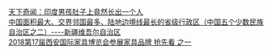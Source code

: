   
[天下奇闻：印度男孩肚子上竟然长出一个人](http://www.dianyue.me/archives/664/ehk4ilocapy1hemb/)  
[中国面积最大、交界邻国最多、陆地边境线最长的省级行政区（中国五个少数民族自治区之二）----新疆维吾尔自治区](http://www.dianyue.me/archives/397/5vhtkg3pfgd8lrmx/)  
[2018第17届西安国际家具博览会参展家具品牌 抢先看 之一](http://www.dianyue.me/archives/453/hwcpqy4cc8t0at80/)